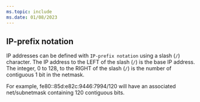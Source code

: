 ```yaml
---
ms.topic: include
ms.date: 01/08/2023
---
```


## IP-prefix notation

IP addresses can be defined with `IP-prefix notation` using a slash (`/`) character.
The IP address to the LEFT of the slash (`/`) is the base IP address. The integer, 0 to 128, to the RIGHT of the slash (`/`) is the number of contiguous 1 bit in the netmask.

For example, fe80::85d:e82c:9446:7994/120 will have an associated net/subnetmask containing 120 contiguous bits.
